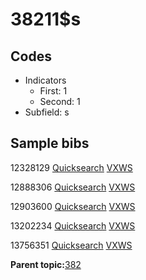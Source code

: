 # 38211$s

## Codes

-   Indicators
    -   First: 1
    -   Second: 1
-   Subfield: s

## Sample bibs

12328129 [Quicksearch](https://search.library.yale.edu/catalog/12328129) [VXWS](http://prodorbis.library.yale.edu:7014/vxws/GetHoldingsService?bibId=12328129)

12888306 [Quicksearch](https://search.library.yale.edu/catalog/12888306) [VXWS](http://prodorbis.library.yale.edu:7014/vxws/GetHoldingsService?bibId=12888306)

12903600 [Quicksearch](https://search.library.yale.edu/catalog/12903600) [VXWS](http://prodorbis.library.yale.edu:7014/vxws/GetHoldingsService?bibId=12903600)

13202234 [Quicksearch](https://search.library.yale.edu/catalog/13202234) [VXWS](http://prodorbis.library.yale.edu:7014/vxws/GetHoldingsService?bibId=13202234)

13756351 [Quicksearch](https://search.library.yale.edu/catalog/13756351) [VXWS](http://prodorbis.library.yale.edu:7014/vxws/GetHoldingsService?bibId=13756351)

**Parent topic:**[382](../../tags/382/382.md)


